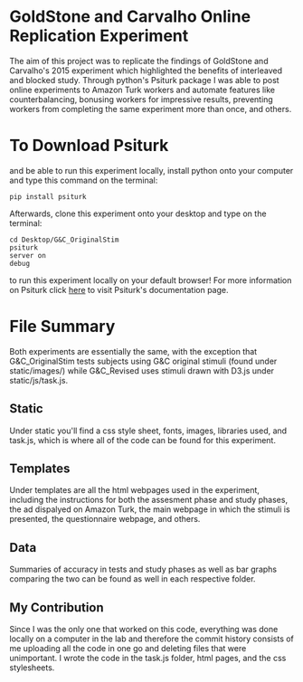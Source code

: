 # GoldStone and Carvalho Online Replication Experiment

The aim of this project was to replicate the findings of GoldStone and Carvalho's 2015 experiment which highlighted the benefits of interleaved and blocked study. Through python's Psiturk package I was able to post online experiments to Amazon Turk workers and automate features like counterbalancing, bonusing workers for impressive results, preventing workers from completing the same experiment more than once, and others.

# To Download Psiturk

and be able to run this experiment locally, install python onto your computer and type this command on the terminal:

```
pip install psiturk
```

Afterwards, clone this experiment onto your desktop and type on the terminal: 

```
cd Desktop/G&C_OriginalStim
psiturk
server on
debug
```
to run this experiment locally on your default browser! For more information on Psiturk click [here](https://psiturk.readthedocs.io/en/latest/) to visit Psiturk's documentation page.

# File Summary
Both experiments are essentially the same, with the exception that G&C_OriginalStim tests subjects using G&C original stimuli (found under static/images/) while G&C_Revised uses stimuli drawn with D3.js under static/js/task.js. 

## Static
Under static you'll find a css style sheet, fonts, images, libraries used, and task.js, which is where all of the code can be found for this experiment.

## Templates
Under templates are all the html webpages used in the experiment, including the instructions for both the assesment phase and study phases, the ad dispalyed on Amazon Turk, the main webpage in which the stimuli is presented, the questionnaire webpage, and others.

## Data
Summaries of accuracy in tests and study phases as well as bar graphs comparing the two can be found as well in each respective folder.

## My Contribution
Since I was the only one that worked on this code, everything was done locally on a computer in the lab and therefore the commit history consists of me uploading all the code in one go and deleting files that were unimportant. I wrote the code in the task.js folder, html pages, and the css stylesheets.

